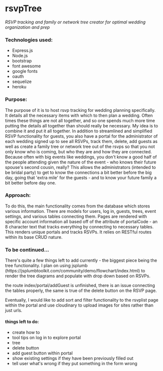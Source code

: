 # rsvpTree
<i>RSVP tracking and family or network tree creator for optimal wedding organization and prep </i>

<h3>Technologies used:</h3>
<ul>
	<li>Express.js</li>
	<li>Node.js</li>
	<li>bootstrap</li>
	<li>font awesome</li>
	<li>google fonts</li>
	<li>oauth</li>
	<li>sequelize</li>
	<li>heroku</li>
</ul>

<h3>Purpose:</h3>
The purpose of it is to host rsvp tracking for wedding planning specifically. It details all the necessary items with which to then plan a wedding. Often times these things are not all together, and so one spends much more time putting the details all together than should really be necessary. My idea is to combine it and put it all together. In addition to streamlined and simplified RSVP functionality for guests, you also have a portal for the administrator of each wedding signed up to see all RSVPs, track them, delete, add guests as well as create a family tree or network tree out of the rsvps so that you not only know who is coming, but who they are and how they are connected. Because often with big events like weddings, you don't know a good half of the people attending given the nature of the event - who knows their future spouse's second cousin, really? This allows the administrators (intended to be bridal party) to get to know the connections a bit better before the big day, going that 'extra mile' for the guests - and to know your future family a bit better before day one. 

<h3>Approach:</h3>
To do this, the main functionality comes from the database which stores various information. There are models for users, log in, guests, trees, event settings, and various tables connecting them. Pages are rendered with specific account information all based off of the attribute of portalCode - an 8 character text that tracks everything by connecting to necessary tables. This renders unique portals and tracks RSVPs. It relies on RESTful routes within its base CRUD nature. 



<h3>To be continued... </h3>
There's quite a few things left to add currently - the biggest piece being the tree functionality. I plan on using jsplumb (https://jsplumbtoolkit.com/community/demo/flowchart/index.html) to render the tree diagrams and populate with drop down based on RSVPs. 

the route index/portal/addGuest is unfinished, there is an issue connecting the tables properly, the same is true of the delete button on the RSVP page. 

Eventually, I would like to add sort and filter functionality to the rsvplist page within the portal and use cloudinary to upload images for sites rather than just urls.


<h4>things left to do:</h4>
<ul>
	<li>create how to</li>
	<li>tool tips on log in to explore portal</li>
	<li>tree </li>
	<li>delete button</li>
	<li>add guest button within portal</li>
	<li>show existing settings if they have been previously filled out</li>
	<li>tell user what's wrong if they put something in the form wrong</li>
</ul>
